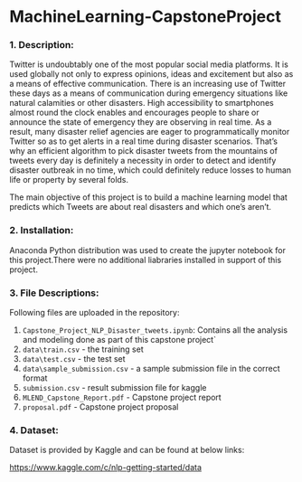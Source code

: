 # MachineLearning-CapstoneProject

### 1. Description:
Twitter is undoubtably one of the most popular social media platforms. It is used globally not only to express opinions, ideas and excitement but also as a means of effective communication. There is an increasing use of Twitter these days as a means of communication during emergency situations like natural calamities or other disasters. High accessibility to smartphones almost round the clock enables and encourages people to share or announce the state of emergency they are observing in real time. As a result, many disaster relief agencies are eager to programmatically monitor Twitter so as to get alerts in a real time during disaster scenarios. That’s why an efficient algorithm to pick disaster tweets from the mountains of tweets every day is definitely a necessity in order to detect and identify disaster outbreak in no time, which could definitely reduce losses to human life or property by several folds.


The main objective of this project is to build a machine learning model that predicts which Tweets are about real disasters and which one’s aren’t. 

### 2. Installation:

Anaconda Python distribution was used to create the jupyter notebook for this project.There were no additional liabraries installed in support of this project.

### 3. File Descriptions:

Following files are uploaded in the repository:

1. `Capstone_Project_NLP_Disaster_tweets.ipynb`: Contains all the analysis and modeling done as part of this capstone project`
2. `data\train.csv` - the training set
3. `data\test.csv` - the test set
4. `data\sample_submission.csv` - a sample submission file in the correct format
5. `submission.csv`  - result submission file for kaggle
6. `MLEND_Capstone_Report.pdf` - Capstone project report
7. `proposal.pdf` - Capstone project proposal


### 4. Dataset:

Dataset is provided by Kaggle and can be found at below links:

https://www.kaggle.com/c/nlp-getting-started/data
